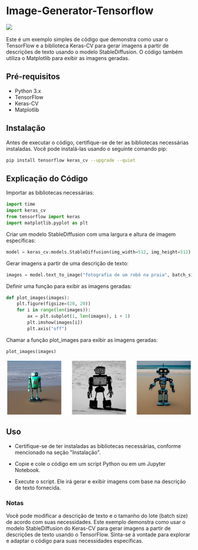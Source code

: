 # Image-Generator-Tensorflow

<img src="gerador img.png"/>

Este é um exemplo simples de código que demonstra como usar o TensorFlow e a biblioteca Keras-CV para gerar imagens a partir de descrições de texto usando o modelo StableDiffusion. O código também utiliza o Matplotlib para exibir as imagens geradas.

## Pré-requisitos
- Python 3.x
- TensorFlow
- Keras-CV
- Matplotlib
## Instalação
Antes de executar o código, certifique-se de ter as bibliotecas necessárias instaladas. Você pode instalá-las usando o seguinte comando pip:

```bash
pip install tensorflow keras_cv --upgrade --quiet
```

## Explicação do Código
Importar as bibliotecas necessárias:

```python
import time
import keras_cv
from tensorflow import keras
import matplotlib.pyplot as plt
```
Criar um modelo StableDiffusion com uma largura e altura de imagem específicas:

```python
model = keras_cv.models.StableDiffusion(img_width=512, img_height=512)
```
Gerar imagens a partir de uma descrição de texto:

```python
images = model.text_to_image("fotografia de um robô na praia", batch_size=3)
```
Definir uma função para exibir as imagens geradas:

```python
def plot_images(images):
    plt.figure(figsize=(20, 20))
    for i in range(len(images)):
        ax = plt.subplot(1, len(images), i + 1)
        plt.imshow(images[i])
        plt.axis("off")
```
Chamar a função plot_images para exibir as imagens geradas:

```python
plot_images(images)
```

<img src="robot_in_the_beach.png"/>

## Uso
- Certifique-se de ter instaladas as bibliotecas necessárias, conforme mencionado na seção "Instalação".

- Copie e cole o código em um script Python ou em um Jupyter Notebook.

- Execute o script. Ele irá gerar e exibir imagens com base na descrição de texto fornecida.

### Notas
Você pode modificar a descrição de texto e o tamanho do lote (batch size) de acordo com suas necessidades.
Este exemplo demonstra como usar o modelo StableDiffusion do Keras-CV para gerar imagens a partir de descrições de texto usando o TensorFlow. Sinta-se à vontade para explorar e adaptar o código para suas necessidades específicas.
